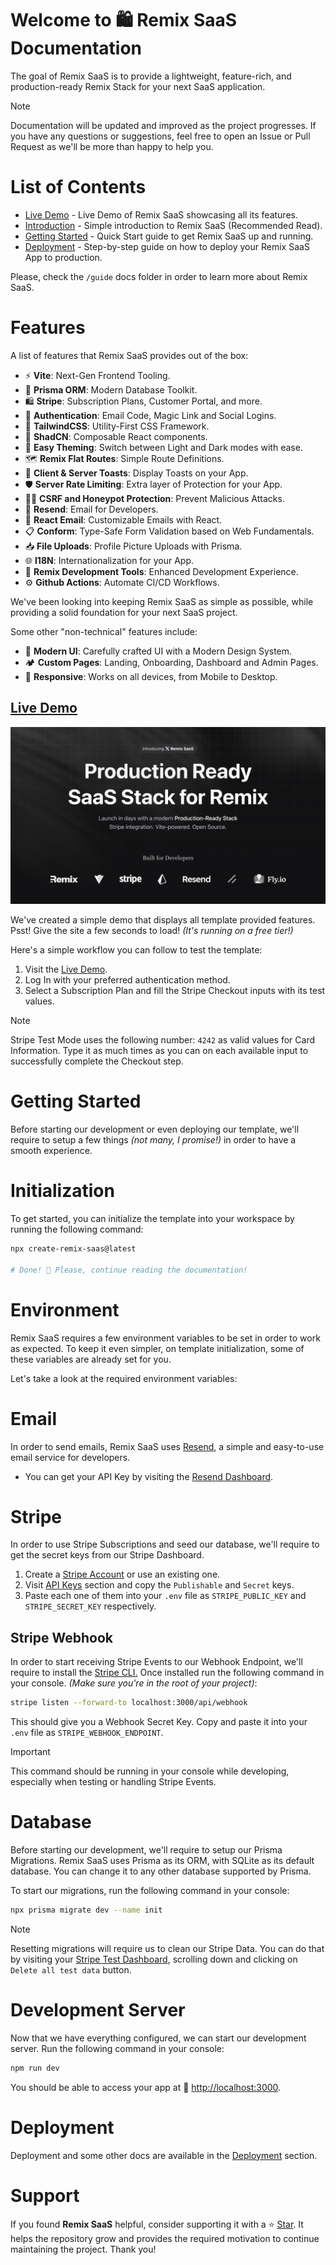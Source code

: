 # Welcome to 🛍️ Remix SaaS Documentation

The goal of Remix SaaS is to provide a lightweight, feature-rich, and production-ready Remix Stack for your next SaaS application.

> [!NOTE]
> Documentation will be updated and improved as the project progresses. If you have any questions or suggestions, feel free to open an Issue or Pull Request as we'll be more than happy to help you.

# List of Contents

- [Live Demo](https://remix-saas.fly.dev) - Live Demo of Remix SaaS showcasing all its features.
- [Introduction](./guide/01-introduction.md) - Simple introduction to Remix SaaS (Recommended Read).
- [Getting Started](https://github.com/dev-xo/remix-saas/tree/main/docs#getting-started) - Quick Start guide to get Remix SaaS up and running.
- [Deployment](./guide/09-deployment.md) - Step-by-step guide on how to deploy your Remix SaaS App
  to production.

Please, check the `/guide` docs folder in order to learn more about Remix SaaS.

# Features

A list of features that Remix SaaS provides out of the box:

- ⚡ **Vite**: Next-Gen Frontend Tooling.
- 🧩 **Prisma ORM**: Modern Database Toolkit.
- 🛍️ **Stripe**: Subscription Plans, Customer Portal, and more.
- 🔑 **Authentication**: Email Code, Magic Link and Social Logins.
- 🎨 **TailwindCSS**: Utility-First CSS Framework.
- 📐 **ShadCN**: Composable React components.
- 🌙 **Easy Theming**: Switch between Light and Dark modes with ease.
- 🗺️ **Remix Flat Routes**: Simple Route Definitions.
- 🍞 **Client & Server Toasts**: Display Toasts on your App.
- 🛡️ **Server Rate Limiting**: Extra layer of Protection for your App.
- 🕵️‍♂️ **CSRF and Honeypot Protection**: Prevent Malicious Attacks.
- 📧 **Resend**: Email for Developers.
- 💌 **React Email**: Customizable Emails with React.
- 📋 **Conform**: Type-Safe Form Validation based on Web Fundamentals.
- 📥 **File Uploads**: Profile Picture Uploads with Prisma.
- 🌐 **I18N**: Internationalization for your App.
- 🧰 **Remix Development Tools**: Enhanced Development Experience.
- ⚙️ **Github Actions**: Automate CI/CD Workflows.

We've been looking into keeping Remix SaaS as simple as possible, while providing a solid foundation for your next SaaS project.

Some other "non-technical" features include:

- 💅 **Modern UI**: Carefully crafted UI with a Modern Design System.
- 🏕 **Custom Pages**: Landing, Onboarding, Dashboard and Admin Pages.
- 📱 **Responsive**: Works on all devices, from Mobile to Desktop.

## [Live Demo](https://remix-saas.fly.dev)

[![Remix SaaS](https://raw.githubusercontent.com/dev-xo/dev-xo/main/remix-saas/intro.png)](https://remix-saas.fly.dev)

We've created a simple demo that displays all template provided features. Psst! Give the site a few seconds to load! _(It's running on a free tier!)_

Here's a simple workflow you can follow to test the template:

1. Visit the [Live Demo](https://remix-saas.fly.dev).
2. Log In with your preferred authentication method.
3. Select a Subscription Plan and fill the Stripe Checkout inputs with its test values.

> [!NOTE]
> Stripe Test Mode uses the following number: `4242` as valid values for Card Information.
> Type it as much times as you can on each available input to successfully complete the Checkout step.

# Getting Started

Before starting our development or even deploying our template, we'll require to setup a few things _(not many, I promise!)_ in order to have a smooth experience.

# Initialization

To get started, you can initialize the template into your workspace by running the following command:

```sh
npx create-remix-saas@latest

# Done! 🎉 Please, continue reading the documentation!
```

# Environment

Remix SaaS requires a few environment variables to be set in order to work as expected. To keep it even simpler, on template initialization, some of these variables are already set for you.

Let's take a look at the required environment variables:

# Email

In order to send emails, Remix SaaS uses [Resend](https://resend.com/), a simple and easy-to-use email service for developers.

- You can get your API Key by visiting the [Resend Dashboard](https://resend.com/api-keys).

# Stripe

In order to use Stripe Subscriptions and seed our database, we'll require to get the secret keys from our Stripe Dashboard.

1. Create a [Stripe Account](https://dashboard.stripe.com/login) or use an existing one.
2. Visit [API Keys](https://dashboard.stripe.com/test/apikeys) section and copy the `Publishable` and `Secret` keys.
3. Paste each one of them into your `.env` file as `STRIPE_PUBLIC_KEY` and `STRIPE_SECRET_KEY` respectively.

## Stripe Webhook

In order to start receiving Stripe Events to our Webhook Endpoint, we'll require to install the [Stripe CLI.](https://stripe.com/docs/stripe-cli) Once installed run the following command in your console. _(Make sure you're in the root of your project)_:

```sh
stripe listen --forward-to localhost:3000/api/webhook
```

This should give you a Webhook Secret Key. Copy and paste it into your `.env` file as `STRIPE_WEBHOOK_ENDPOINT`.

> [!IMPORTANT]
> This command should be running in your console while developing, especially when testing or handling Stripe Events.

# Database

Before starting our development, we'll require to setup our Prisma Migrations. Remix SaaS uses Prisma as its ORM, with SQLite as its default database. You can change it to any other database supported by Prisma.

To start our migrations, run the following command in your console:

```sh
npx prisma migrate dev --name init
```

> [!NOTE]
> Resetting migrations will require us to clean our Stripe Data. You can do that by visiting your [Stripe Test Dashboard](https://dashboard.stripe.com/test/developers), scrolling down and clicking on `Delete all test data` button.

# Development Server

Now that we have everything configured, we can start our development server. Run the following command in your console:

```sh
npm run dev
```

You should be able to access your app at 🎉 [http://localhost:3000](http://localhost:3000).

# Deployment

Deployment and some other docs are available in the [Deployment](./guide/09-deployment.md) section.

# Support

If you found **Remix SaaS** helpful, consider supporting it with a ⭐ [Star](https://github.com/dev-xo/remix-saas). It helps the repository grow and provides the required motivation to continue maintaining the project. Thank you!
